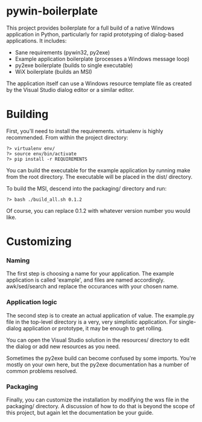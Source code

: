 # pywin-boilerplate

This project provides boilerplate for a full build of a native Windows application in Python, particularly for rapid prototyping of dialog-based applications. It includes:

  * Sane requirements (pywin32, py2exe)
  * Example application boilerplate (processes a Windows message loop)
  * py2exe boilerplate (builds to single executable)
  * WiX boilerplate (builds an MSI)

The application itself can use a Windows resource template file as created by the Visual Studio dialog editor or a similar editor.

# Building

First, you'll need to install the requirements. virtualenv is highly recommended. From within the project directory:
 
    ?> virtualenv env/
    ?> source env/bin/activate
    ?> pip install -r REQUIREMENTS

You can build the executable for the example application by running make from the root directory. The executable will be placed in the dist/ directory.

To build the MSI, descend into the packaging/ directory and run:

    ?> bash ./build_all.sh 0.1.2

Of course, you can replace 0.1.2 with whatever version number you would like.

# Customizing

### Naming

The first step is choosing a name for your application. The example application is called 'example', and files are named accordingly. awk/sed/search and replace the occurances with your chosen name.

### Application logic

The second step is to create an actual application of value. The example.py file in the top-level directory is a very, very simplistic application. For single-dialog application or prototype, it may be enough to get rolling. 

You can open the Visual Studio solution in the resources/ directory to edit the dialog or add new resources as you need.

Sometimes the py2exe build can become confused by some imports. You're mostly on your own here, but the py2exe documentation has a number of common problems resolved.

### Packaging

Finally, you can customize the installation by modifying the wxs file in the packaging/ directory. A discussion of how to do that is beyond the scope of this project, but again let the documentation be your guide.
